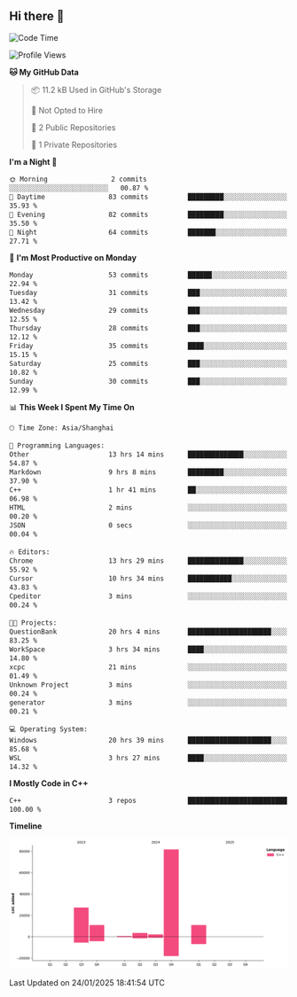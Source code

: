 ## Hi there 👋

<!--
**hh2048/hh2048** is a ✨ _special_ ✨ repository because its `README.md` (this file) appears on your GitHub profile.

Here are some ideas to get you started:

- 🔭 I’m currently working on ...
- 🌱 I’m currently learning ...
- 👯 I’m looking to collaborate on ...
- 🤔 I’m looking for help with ...
- 💬 Ask me about ...
- 📫 How to reach me: ...
- 😄 Pronouns: ...
- ⚡ Fun fact: ...
-->

<!--START_SECTION:waka-->
![Code Time](http://img.shields.io/badge/Code%20Time-1%2C095%20hrs%207%20mins-blue)

![Profile Views](http://img.shields.io/badge/Profile%20Views-2-blue)

**🐱 My GitHub Data** 

> 📦 11.2 kB Used in GitHub's Storage 
 > 
> 🚫 Not Opted to Hire
 > 
> 📜 2 Public Repositories 
 > 
> 🔑 1 Private Repositories 
 > 
**I'm a Night 🦉** 

```text
🌞 Morning                2 commits           ░░░░░░░░░░░░░░░░░░░░░░░░░   00.87 % 
🌆 Daytime                83 commits          █████████░░░░░░░░░░░░░░░░   35.93 % 
🌃 Evening                82 commits          █████████░░░░░░░░░░░░░░░░   35.50 % 
🌙 Night                  64 commits          ███████░░░░░░░░░░░░░░░░░░   27.71 % 
```
📅 **I'm Most Productive on Monday** 

```text
Monday                   53 commits          ██████░░░░░░░░░░░░░░░░░░░   22.94 % 
Tuesday                  31 commits          ███░░░░░░░░░░░░░░░░░░░░░░   13.42 % 
Wednesday                29 commits          ███░░░░░░░░░░░░░░░░░░░░░░   12.55 % 
Thursday                 28 commits          ███░░░░░░░░░░░░░░░░░░░░░░   12.12 % 
Friday                   35 commits          ████░░░░░░░░░░░░░░░░░░░░░   15.15 % 
Saturday                 25 commits          ███░░░░░░░░░░░░░░░░░░░░░░   10.82 % 
Sunday                   30 commits          ███░░░░░░░░░░░░░░░░░░░░░░   12.99 % 
```


📊 **This Week I Spent My Time On** 

```text
🕑︎ Time Zone: Asia/Shanghai

💬 Programming Languages: 
Other                    13 hrs 14 mins      ██████████████░░░░░░░░░░░   54.87 % 
Markdown                 9 hrs 8 mins        █████████░░░░░░░░░░░░░░░░   37.90 % 
C++                      1 hr 41 mins        ██░░░░░░░░░░░░░░░░░░░░░░░   06.98 % 
HTML                     2 mins              ░░░░░░░░░░░░░░░░░░░░░░░░░   00.20 % 
JSON                     0 secs              ░░░░░░░░░░░░░░░░░░░░░░░░░   00.04 % 

🔥 Editors: 
Chrome                   13 hrs 29 mins      ██████████████░░░░░░░░░░░   55.92 % 
Cursor                   10 hrs 34 mins      ███████████░░░░░░░░░░░░░░   43.83 % 
Cpeditor                 3 mins              ░░░░░░░░░░░░░░░░░░░░░░░░░   00.24 % 

🐱‍💻 Projects: 
QuestionBank             20 hrs 4 mins       █████████████████████░░░░   83.25 % 
WorkSpace                3 hrs 34 mins       ████░░░░░░░░░░░░░░░░░░░░░   14.80 % 
xcpc                     21 mins             ░░░░░░░░░░░░░░░░░░░░░░░░░   01.49 % 
Unknown Project          3 mins              ░░░░░░░░░░░░░░░░░░░░░░░░░   00.24 % 
generator                3 mins              ░░░░░░░░░░░░░░░░░░░░░░░░░   00.21 % 

💻 Operating System: 
Windows                  20 hrs 39 mins      █████████████████████░░░░   85.68 % 
WSL                      3 hrs 27 mins       ████░░░░░░░░░░░░░░░░░░░░░   14.32 % 
```

**I Mostly Code in C++** 

```text
C++                      3 repos             █████████████████████████   100.00 % 
```



**Timeline**

![Lines of Code chart](https://raw.githubusercontent.com/hh2048/hh2048/main/assets/bar_graph.png)


 Last Updated on 24/01/2025 18:41:54 UTC
<!--END_SECTION:waka-->
